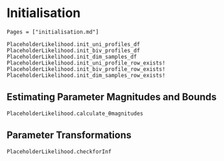 # Initialisation

```@index
Pages = ["initialisation.md"]
```

```@docs
PlaceholderLikelihood.init_uni_profiles_df
PlaceholderLikelihood.init_biv_profiles_df
PlaceholderLikelihood.init_dim_samples_df
PlaceholderLikelihood.init_uni_profile_row_exists!
PlaceholderLikelihood.init_biv_profile_row_exists!
PlaceholderLikelihood.init_dim_samples_row_exists!
```

## Estimating Parameter Magnitudes and Bounds

```@docs
PlaceholderLikelihood.calculate_θmagnitudes
```

## Parameter Transformations

```@docs
PlaceholderLikelihood.checkforInf
```